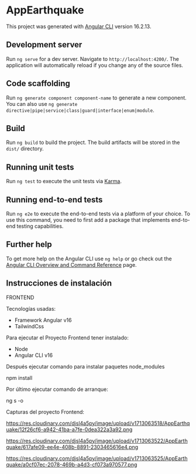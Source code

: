 # AppEarthquake

This project was generated with [Angular CLI](https://github.com/angular/angular-cli) version 16.2.13.

## Development server

Run `ng serve` for a dev server. Navigate to `http://localhost:4200/`. The application will automatically reload if you change any of the source files.

## Code scaffolding

Run `ng generate component component-name` to generate a new component. You can also use `ng generate directive|pipe|service|class|guard|interface|enum|module`.

## Build

Run `ng build` to build the project. The build artifacts will be stored in the `dist/` directory.

## Running unit tests

Run `ng test` to execute the unit tests via [Karma](https://karma-runner.github.io).

## Running end-to-end tests

Run `ng e2e` to execute the end-to-end tests via a platform of your choice. To use this command, you need to first add a package that implements end-to-end testing capabilities.

## Further help

To get more help on the Angular CLI use `ng help` or go check out the [Angular CLI Overview and Command Reference](https://angular.io/cli) page.

## Instrucciones de instalación

FRONTEND

Tecnologías usadas:
-	Framework Angular v16
-	TailwindCss

Para ejecutar el Proyecto Frontend tener instalado:
- Node
- Angular CLI v16

Después ejecutar comando para instalar paquetes node_modules

npm install

Por último ejecutar comando de arranque:

ng s -o

Capturas del proyecto Frontend:

https://res.cloudinary.com/djsl4a5py/image/upload/v1713063518/AppEarthquake/12f26cf6-a942-41ba-a7fe-0dea322a3a92.png

https://res.cloudinary.com/djsl4a5py/image/upload/v1713063522/AppEarthquake/617afe09-ee4e-408b-8891-2303465616e4.png

https://res.cloudinary.com/djsl4a5py/image/upload/v1713063525/AppEarthquake/a0cf07ec-2078-469b-a4d3-cf073a970577.png
